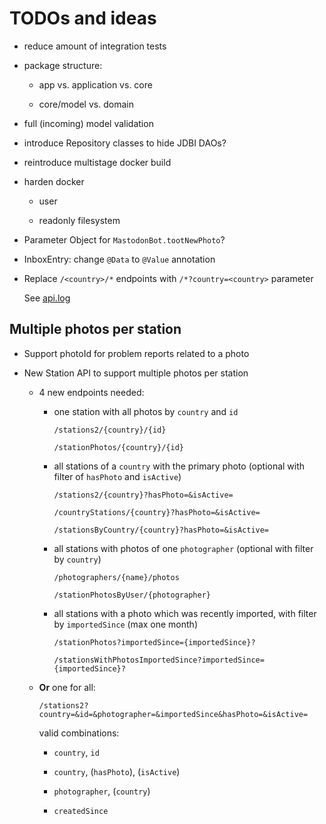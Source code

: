 # TODOs and ideas

- reduce amount of integration tests

- package structure:

    - app vs. application vs. core

    - core/model vs. domain

- full (incoming) model validation

- introduce Repository classes to hide JDBI DAOs?

- reintroduce multistage docker build

- harden docker

    - user

    - readonly filesystem

- Parameter Object for `MastodonBot.tootNewPhoto`?

- InboxEntry: change `@Data` to `@Value` annotation

- Replace `/<country>/*` endpoints with `/*?country=<country>` parameter

  See [api.log](api.log)

## Multiple photos per station

- Support photoId for problem reports related to a photo

- New Station API to support multiple photos per station

  - 4 new endpoints needed:

    - one station with all photos by `country` and `id`

      `/stations2/{country}/{id}`

      `/stationPhotos/{country}/{id}`

    - all stations of a `country` with the primary photo (optional with filter of `hasPhoto` and `isActive`)

      `/stations2/{country}?hasPhoto=&isActive=`

      `/countryStations/{country}?hasPhoto=&isActive=`

      `/stationsByCountry/{country}?hasPhoto=&isActive=`

    - all stations with photos of one `photographer` (optional with filter by `country`)

      `/photographers/{name}/photos`

      `/stationPhotosByUser/{photographer}`

    - all stations with a photo which was recently imported, with filter by `importedSince` (max one month)

      `/stationPhotos?importedSince={importedSince}?`

      `/stationsWithPhotosImportedSince?importedSince={importedSince}?`

  - **Or** one for all:

    `/stations2?country=&id=&photographer=&importedSince&hasPhoto=&isActive=`

    valid combinations:

      - `country`, `id`

      - `country`, (`hasPhoto`), (`isActive`)

      - `photographer`, (`country`)

      - `createdSince`
